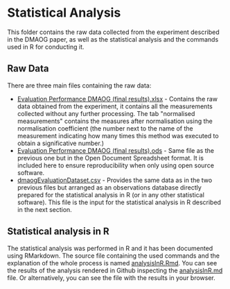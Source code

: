 # Statistical Analysis
This folder contains the raw data collected from the experiment described in the DMAOG paper, as well as the statistical analysis and the commands used in R for conducting it.

## Raw Data
There are three main files containing the raw data:

* [Evaluation Performance DMAOG (final results).xlsx](Evaluation%20Performance%20DMAOG%20(final%20results).xlsx) - Contains the raw data obtained from the experiment, it contains all the measurements collected without any further processing. The tab "normalised measurements" contains the measures after normalisation using the normalisation coefficient (the number next to the name of the measurement indicating how many times this method was executed to obtain a significative number.)
* [Evaluation Performance DMAOG (final results).ods](Evaluation%20Performance%20DMAOG%20(final%20results).ods) - Same file as the previous one but in the Open Document Spreadsheet format. It is included here to ensure reproducibility when only using open source software.
* [dmaogEvaluationDataset.csv](dmaogEvaluationDataset.csv) - Provides the same data as in the two previous files but arranged as an observations database directly prepared for the statistical analysis in R (or in any other statistical software). This file is the input for the statistical analysis in R described in the next section.

## Statistical analysis in R
The statistical analysis was performed in R and it has been documented using RMarkdown. The source file containing the used commands and the explanation of the whole process is named [analysisInR.Rmd](analysisInR.Rmd). You can see the results of the analysis rendered in Github inspecting the [analysisInR.md](analysisInR.md) file. Or alternatively, you can see the file [](https://herminiogg.github.io/dmaog-paper-evaluation/analysisInR.html) with the results in your browser.